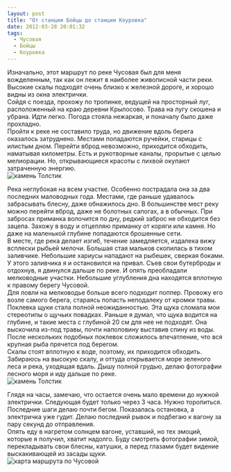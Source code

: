 ```yaml
---
layout: post
title: "От станции Бойцы до станции Коуровка"
date: 2012-03-28 20:01:32
tags:
  - Чусовая
  - Бойцы
  - Коуровка
---
```

Изначально, этот маршрут по реке Чусовая был для меня вожделенным, так
как он лежит в наиболее живописной части реки. Высокие скалы подходят
очень близко к железной дороге, и хорошо видны из окна электрички.   
Сойдя с поезда, прохожу по тропинке, ведущей на просторный луг,
расположенный на краю деревни Крылосово. Трава на лугу скошена и убрана.
Идти легко. Погода стояла нежаркая, и поначалу было даже прохладно.   
Пройти к реке не составило труда, но движение вдоль берега оказалось
затруднено. Местами попадаются ручейки, старицы с илистым дном. Перейти
вброд невозможно, приходится обходить, наматывая километры. Есть и
рукотворные каналы, прорытые с целью мелиорации. Но, открывающиеся
красоты с лихвой окупают затраченную энергию.  
![камень
Толстик](http://fishingguru.ru/uploads/images/00/00/01/2012/03/28/dc1e7b.jpg)

Река неглубокая на всем участке. Особенно пострадала она за два
последних маловодных года. Местами, где раньше удавалось забрасывать
блесну, даже обнажилось дно. В большинстве мест реку можно перейти
вброд, даже не болотных сапогах, а в обычных. При забросах приманка
волочится по дну, редкий заброс не обходится без зацепа. Захожу в воду и
отцепляю приманку от коряги или камня. Но даже на маленькой глубине
попадаются брошенные сети.  
В месте, где река делает изгиб, течение замедляется, издалека вижу
всплески рыбьей мелочи. Большая стая мальков скопилась в тихом
заливчике. Небольшие хариусы нападают на рыбешек, сверкая боками. У
этого заливчика я и остановился на привал. Съев свои бутерброды и
отдохнув, я двинулся дальше по реке. И опять преобладали мелководные
участки. Небольшие углубления дна находятся вплотную к правому берегу
Чусовой.  
Для ловли на мелководье больше всего подходит поппер. Провожу его возле
самого берега, стараясь попасть неподалеку от кромки травы. Поклевка
щуки стала полной неожиданностью. Эта щука сломала мои стереотипы о
щучьих повадках. Раньше я думал, что щука водится на глубине, и такие
места с глубиной 20 см для нее не подходят. Она выскочила из-под травы,
почти наполовину выставив спину из воды.   
После нескольких подобных поклевок сложилось впечатление, что вся
крупная рыба прячется под берегом.   
Скалы стоят вплотную к воде, поэтому, их приходится обходить. Забираюсь
на высокую скалу, и оттуда открывается море зеленого леса и река,
уходящая вдаль. Дышу полной грудью, делаю фотографии лесного моря и иду
дальше по реке.  
![камень
Толстик](http://fishingguru.ru/uploads/images/00/00/01/2012/03/28/6cfd56.jpg)

Глядя на часы, замечаю, что остается очень мало времени до нужной
электрички. Следующая будет только через 3 часа. Нужно торопиться.
Последние шаги делаю почти бегом. Показалась остановка, а электричка уже
гудит. Делаю последний рывок и подбегаю к вагону за пару секунд до
отправления.  
Опять еду в нагретом солнцем вагоне, уставший, но тех эмоций, которые я
получил, хватит надолго. Буду смотреть фотографии зимой, перекладывать
свои блесны, катушки, а перед глазами будет видение выскакивающей из
засады щуки.   
![карта маршрута по
Чусовой](http://fishingguru.ru/uploads/images/00/00/01/2012/03/28/de83ff.jpg)

